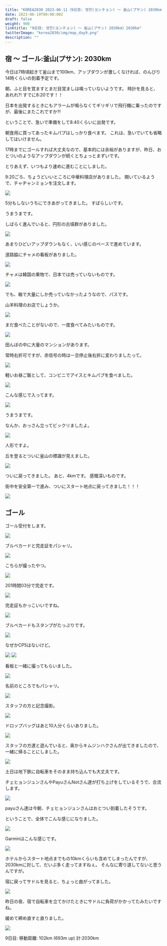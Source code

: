 ```yaml
---
title: "KOREA2030 2023-06-11（9日目: 영천(ヨンチョン) ～ 釜山(プサン) 2030km）"
date: 2023-06-19T00:00:00Z
draft: false
weight: 900
linktitle: "9日目: 영천(ヨンチョン) ～ 釜山(プサン) 2030km）2030km"
twitterImage: "korea2030/img/map_day9.png"
description: ""
---
```

## 宿 ～ ゴール:釜山(プサン): 2030km

今日は7時頃起きて釜山まで100km、アップダウンが激しくなければ、のんびり14時くらいの到着予定です。

朝、ふと目を覚ますとまだ目覚ましは鳴っていないようです。
時計を見ると、あれれ?!
すでに8:20です！！

日本を出発するときにもアラームが鳴らなくてギリギリで飛行機に乗ったのですが、最後にまたこれですか?!

ということで、急いで準備をして8:40くらいに出発です。

朝食用に買ってあったキムパプはしっかり食べます。
これは、急いでいても省略してはいけません。

17時までにゴールすれば大丈夫なので、基本的には余裕がありますが、昨日、おとついのようなアップダウンが続くとちょっとまずいです。

とりあえず、いつもより速めに進むことにしました。

9:20ごろ、ちょうどいいところに中華料理店がありました。
開いているようで、チャヂャンミョンを注文します。

![](../img/IMG_1943.JPG)


5分もしないうちにできあがってきました。
すばらしいです。

うまうまです。

しばらく進んでいると、円形の古墳群がありました。

![](../img/IMG_1944.JPG)

あまりひどいアップダウンもなく、いい感じのペースで進めています。

道路脇にチャメの看板がありました。

![](../img/IMG_1951.JPG)

チャメは韓国の果物で、日本では売っていないものです。

![](../img/IMG_1952.JPG)

でも、箱で大量にしか売っていなかったようなので、パスです。

山羊料理のお店でしょうか。

![](../img/IMG_1953.JPG)

まだ食べたことがないので、一度食べてみたいものです。

![](../img/IMG_1956.JPG)

田んぼの中に大量のマンションがあります。

常時右折可ですが、赤信号の時は一旦停止後右折に変わりましたって。

![](../img/IMG_1958.JPG)


軽いお昼ご飯として、コンビニでアイスとキムパプを食べました。

![](../img/IMG_1959.JPG)

こんな感じで入ってます。

![](../img/IMG_1961.JPG)

うまうまです。

なんか、おっさん立ってビックリましたよ。

![](../img/IMG_1963.JPG)

人形ですよ。

丘を登るとついに釜山の標識が見えました。

![](../img/IMG_1967.JPG)

ついに戻ってきました。
あと、4kmです。
感慨深いものです。

街中を安全第一で進み、ついにスタート地点に戻ってきました！！！

![](../img/IMG_0067.JPG)

## ゴール

ゴール受付をします。

![](../img/IMG_0070.JPG)

ブルベカードと完走証をパシャリ。

![](../img/IMG_0073.JPG)

こちらが撮ったやつ。

![](../img/IMG_1968.JPG)

201時間03分で完走です。

![](../img/IMG_1969.JPG)

完走証もかっこいいですね。

![](../img/IMG_1970.JPG)

ブルベカードもスタンプがたっぷりです。

![](../img/IMG_1971.JPG)

なぜかCP5はないけど。

![](../img/IMG_1972.JPG)
![](../img/IMG_1973.JPG)

看板と一緒に撮ってもらいました。

![](../img/IMG_1976.JPG)

名前のところでもパシャリ。

![](../img/IMG_1986.JPG)

スタッフの方と記念撮影。

![](../img/IMG_1990.JPG)

ドロップバッグはあと10人分くらいありました。

![](../img/IMG_1998.JPG)

スタッフの方達と遊んでいると、奥からキムジンハクさんが出てきましたので、一緒に帰ることにしました。

![](../img/IMG_1999.JPG)

土日は地下鉄に自転車をそのまま持ち込んでも大丈夫です。

チェヒョンジュンさんやPayuさんNotさん達が打ち上げをしているそうで、合流します。

![](../img/IMG_0079.JPG)

payuさん達は今朝、チェヒョンジュンさんはおとつい到着したそうです。

ということで、全体でこんな感じになりました。

![](../img/IMG_2024.JPG)

Garminはこんな感じです。

![](../img/IMG_2028.JPG)

ホテルからスタート地点までもの10kmくらいも含めてしまったんですが、2030kmに対して、だいぶ多く走ってますねぇ。
そんなに寄り道してないと思うんですが。

宿に戻ってサドルを見ると、ちょっと曲がってました。

![](../img/IMG_2046.JPG)

昨日の夜、宿で自転車を立てかけたときにサドルに負荷がかかってたみたいですね。

緩めて締め直すと直りました。

![](../img/map_day9.png)

9日目: 移動距離: 102km (693m up) 計:2030km

